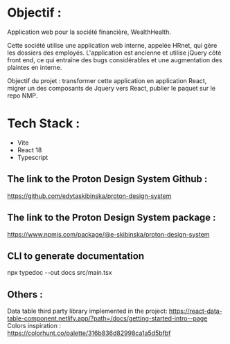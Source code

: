 # Objectif :

Application web pour la société financière, WealthHealth. 

Cette société utilise une application web interne, appelée HRnet, qui gère les dossiers des employés. L'application est ancienne et utilise jQuery côté front end, ce qui entraîne des bugs considérables et une augmentation des plaintes en interne. 

Objectif du projet : transformer cette application en application React, migrer un des composants de Jquery vers React, publier le paquet sur le repo NMP.

# Tech Stack :
- Vite
- React 18
- Typescript


## The link to the Proton Design System Github :
https://github.com/edytaskibinska/proton-design-system

## The link to the Proton Design System package :

https://www.npmjs.com/package/@e-skibinska/proton-design-system


## CLI to generate documentation 
 npx typedoc --out docs src/main.tsx

## Others :
Data table third party library implemented in the project: https://react-data-table-component.netlify.app/?path=/docs/getting-started-intro--page
Colors inspiration : https://colorhunt.co/palette/316b836d82998ca1a5d5bfbf